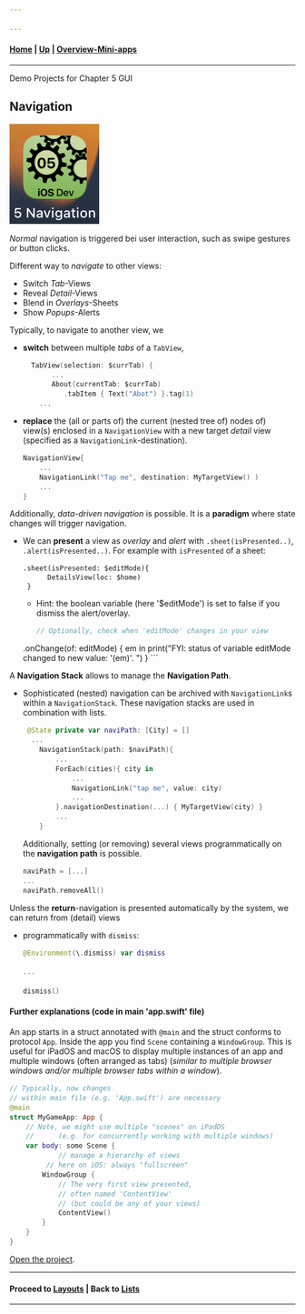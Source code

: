 ```yaml
---

---
```

#### [Home](../../README.md) | [Up](../README.md) | [Overview-Mini-apps](../../demo-apps.md)

---



Demo Projects for Chapter 5 GUI 


## Navigation


![](./screenshots/05-GUI-Navigation.png)


*Normal* navigation is triggered bei user interaction, such as swipe gestures or button clicks.

Different way to *navigate* to other views:

* Switch *Tab*-Views
* Reveal *Detail*-Views
* Blend in *Overlays*-Sheets
* Show *Popups*-Alerts
	

Typically, to navigate to another view, we 

* **switch** between multiple *tabs* of a `TabView`,
	
	```swift
	  TabView(selection: $currTab) {
	       ...
	       About(currentTab: $currTab)
	          .tabItem { Text("Abot") }.tag(1)
		...
	```
                
                
* **replace** the (all or parts of) the current (nested tree of) nodes of) view(s) enclosed in a `NavigationView` with a new target *detail* view (specified as a `NavigationLink`-destination).

	```swift
	NavigationView{
		...
		NavigationLink("Tap me", destination: MyTargetView() )
		...
	}
	```



Additionally, *data-driven navigation* is possible. It is a **paradigm** where state changes will trigger navigation.

* We can **present** a view as *overlay* and *alert* with `.sheet(isPresented..)`,  `.alert(isPresented..)`. For example with ```isPresented``` of a sheet: 

	```
	.sheet(isPresented: $editMode){
	      DetailsView(loc: $home)
	 }
	```

	* Hint: the boolean variable (here '$editMode') is set to false if you dismiss the alert/overlay. 

		```swift
		// Optionally, check when 'editMode' changes in your view
     .onChange(of: editMode) { em in
     		print("FYI: status of variable editMode  changed to new value: '\(em)'. ")
     }
		```

 
A **Navigation Stack** allows to manage the **Navigation Path**. 

* Sophisticated (nested) navigation can be archived with `NavigationLink`s within a `NavigationStack`. These navigation stacks are used in combination with lists. 

	```swift
	 @State private var naviPath: [City] = []
	  ...
		NavigationStack(path: $naviPath){
			...
			ForEach(cities){ city in 
				...
				NavigationLink("tap me", value: city)
				...
			}.navigationDestination(...) { MyTargetView(city) }
			...
		}
	```

	Additionally, setting (or removing) several views programmatically on the **navigation path** is possible. 
	
	```swift
	naviPath = [...] 
	...
	naviPath.removeAll()
	```



	
Unless the **return**-navigation is presented automatically by the system, we can return from (detail) views 

* programmatically with `dismiss`:

	```swift
	@Environment(\.dismiss) var dismiss
	
	...
		
	dismiss()
	```
	
	
#### Further explanations (code in main 'app.swift' file)

An app starts in a struct annotated with `@main` and the struct conforms to protocol `App`. Inside the app you find `Scene` containing a `WindowGroup`. This is useful for iPadOS and macOS to display multiple instances of an app and multiple windows  (often arranged as tabs) (*similar to multiple browser windows and/or multiple browser tabs within a window*). 
	
	
```swift
// Typically, now changes 
// within main file (e.g. 'App.swift') are necessary 
@main
struct MyGameApp: App {
    // Note, we might use multiple "scenes" on iPadOS
    //      (e.g. for concurrently working with multiple windows) 
    var body: some Scene {
			// manage a hierarchy of views
	     // here on iOS: always "fullscreen" 
        WindowGroup {
            // The very first view presented,
            // often named 'ContentView' 
            // (but could be any of your views) 
            ContentView()
        }
    }
}
```
	
	
	
	
[Open the project](./omd-ios-devel-chapter-05-SwiftUI-Navigation.xcodeproj).

	
---
#### Proceed to [Layouts](../Layouts/README.md) | Back to [Lists](../Lists/README.md)

---
